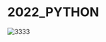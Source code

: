 # 2022_PYTHON
![3333](https://user-images.githubusercontent.com/103175462/181168867-f0b56868-2e86-4e12-bfef-572cfbea6c73.png)
